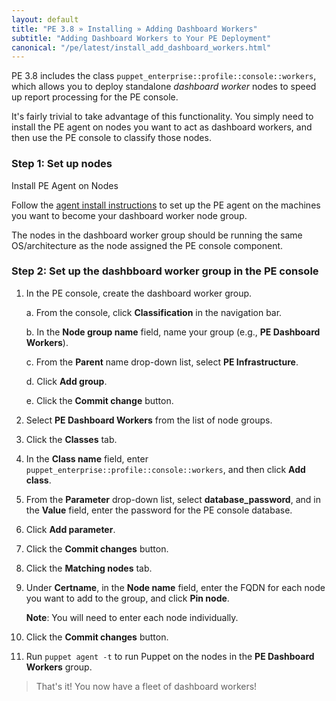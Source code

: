 ```yaml
---
layout: default
title: "PE 3.8 » Installing » Adding Dashboard Workers"
subtitle: "Adding Dashboard Workers to Your PE Deployment"
canonical: "/pe/latest/install_add_dashboard_workers.html"
---
```


PE 3.8 includes the class `puppet_enterprise::profile::console::workers`, which allows you to deploy standalone *dashboard worker* nodes to speed up report processing for the PE console.

It's fairly trivial to take advantage of this functionality. You simply need to install the PE agent on nodes you want to act as dashboard workers, and then use the PE console to classify those nodes.

### Step 1: Set up nodes

Install PE Agent on Nodes

Follow the [agent install instructions](./install_agents.html) to set up the PE agent on the machines you want to become your dashboard worker node group.

The nodes in the dashboard worker group should be running the same OS/architecture as the node assigned the PE console component.

### Step 2: Set up the dashbboard worker group in the PE console

1. In the PE console, create the dashboard worker group.

   a. From the console, click **Classification** in the navigation bar.

   b. In the **Node group name** field, name your group (e.g., **PE Dashboard Workers**).

   c. From the **Parent** name drop-down list, select **PE Infrastructure**.

   d. Click **Add group**.

   e. Click the **Commit change** button.

2. Select **PE Dashboard Workers** from the list of node groups.

3. Click the **Classes** tab.

4. In the **Class name** field, enter `puppet_enterprise::profile::console::workers`, and then click **Add class**.

5. From the **Parameter** drop-down list, select **database_password**, and in the **Value** field, enter the password for the PE console database.

6. Click **Add parameter**.

7. Click the **Commit changes** button.

8. Click the **Matching nodes** tab.

9. Under **Certname**, in the **Node name** field, enter the FQDN for each node you want to add to the group, and click **Pin node**.

   **Note**: You will need to enter each node individually.

10. Click the **Commit changes** button.

11. Run `puppet agent -t` to run Puppet on the nodes in the **PE Dashboard Workers** group.

> That's it! You now have a fleet of dashboard workers!
